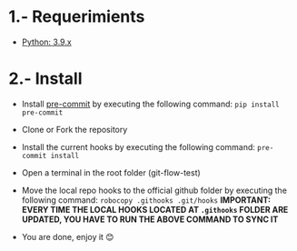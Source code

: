 # 1.- Requerimients
* [Python: 3.9.x](https://www.python.org)
# 2.- Install

* Install [pre-commit](https://pre-commit.com) by executing the following command:
``pip install pre-commit``

* Clone or Fork the repository

* Install the current hooks by executing the following command:
``pre-commit install``

* Open a terminal in the root folder (git-flow-test)

* Move the local repo hooks to the official github folder by executing the following command:
``robocopy .githooks .git/hooks``
**IMPORTANT: EVERY TIME THE LOCAL HOOKS LOCATED AT ``.githooks`` FOLDER ARE UPDATED, YOU HAVE TO RUN THE ABOVE COMMAND TO SYNC IT**

* You are done, enjoy it 😊